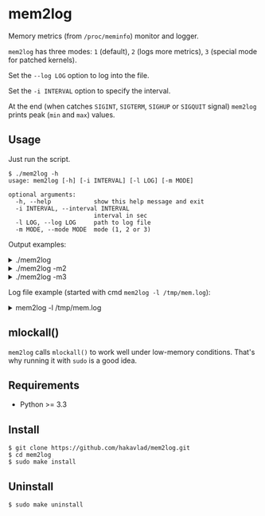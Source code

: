 # mem2log

Memory metrics (from `/proc/meminfo`) monitor and logger.

`mem2log` has three modes: `1` (default), `2` (logs more metrics), `3` (special mode for patched kernels).

Set the `--log LOG` option to log into the file. 

Set the `-i INTERVAL` option to specify the interval.

At the end (when catches `SIGINT`, `SIGTERM`, `SIGHUP` or `SIGQUIT` signal) `mem2log` prints peak (`min` and `max`) values.

## Usage

Just run the script. 
```
$ ./mem2log -h
usage: mem2log [-h] [-i INTERVAL] [-l LOG] [-m MODE]

optional arguments:
  -h, --help            show this help message and exit
  -i INTERVAL, --interval INTERVAL
                        interval in sec
  -l LOG, --log LOG     path to log file
  -m MODE, --mode MODE  mode (1, 2 or 3)
```

Output examples:

<details>
 <summary>./mem2log</summary>

```
$ ./mem2log
Starting mem2log with interval 2s, mode: 1
Process memory locked with MCL_CURRENT | MCL_FUTURE | MCL_ONFAULT
All values are in mebibytes
MemTotal: 9788.1, SwapTotal: 0.0
--
MA is MemAvailable, MF is MemFree, A is Anon
F is File, AF is Active(file), IF is Inactive(file)
D is Dirty, C is Clean file (File - Dirty), SF is SwapFree
--
MA=7899=81% MF=7622 A=1334 F=483 AF=249 IF=233 D=0 C=483 SF=0=0%
MA=7897=81% MF=7621 A=1334 F=483 AF=249 IF=233 D=0 C=483 SF=0=0%
MA=7897=81% MF=7620 A=1334 F=483 AF=249 IF=233 D=0 C=483 SF=0=0%
MA=7897=81% MF=7621 A=1334 F=483 AF=249 IF=233 D=0 C=483 SF=0=0%
^C--
Got the SIGINT signal
Peak values:
  MA:  min 7896.95, max 7898.69
  MF:  min 7620.21, max 7621.77
  A:   min 1333.88, max 1333.96
  F:   min 482.62, max 482.8
  AF:  min 249.19, max 249.35
  IF:  min 233.43, max 233.46
  D:   min 0.0, max 0.1
  C:   min 482.61, max 482.71
  SF:  min 0.0, max 0.0
Exit.
```
</details>

<details>
 <summary>./mem2log -m2</summary>

```
$ ./mem2log -m2
Starting mem2log with interval 2s, mode: 2
Process memory locked with MCL_CURRENT | MCL_FUTURE | MCL_ONFAULT
All values are in mebibytes
MemTotal: 9788.1, SwapTotal: 0.0
--
MA is MemAvailable, MF is MemFree, BU is Buffers, CA is Cached
AA is Active(anon), IA is Inactive(anon), AF is Active(file), IF is Inactive(file)
SF is SwapFree, SU is `SwapTotal - SwapFree`, DI is Dirty, WR is Writeback
CF is Clean File (AF + IF - DI), SH is Shmem, SR is SReclaimable
--
MA=7899 MF=7622 BU=76 CA=650 AA=3 IA=1330 AF=249 IF=233 SF=0 SU=0 DI=0 WR=0 CF=483 SH=238 SR=40
MA=7899 MF=7622 BU=76 CA=650 AA=3 IA=1330 AF=249 IF=233 SF=0 SU=0 DI=0 WR=0 CF=483 SH=238 SR=40
MA=7900 MF=7623 BU=76 CA=650 AA=3 IA=1330 AF=249 IF=233 SF=0 SU=0 DI=0 WR=0 CF=483 SH=237 SR=40
MA=7900 MF=7623 BU=76 CA=650 AA=3 IA=1330 AF=249 IF=233 SF=0 SU=0 DI=0 WR=0 CF=483 SH=237 SR=40
^C--
Got the SIGINT signal
Peak values:
  MA:  min 7899.06, max 7900.0
  MF:  min 7622.3, max 7623.24
  BU:  min 76.23, max 76.24
  CA:  min 649.58, max 650.23
  AA:  min 2.91, max 2.91
  IA:  min 1330.34, max 1330.44
  AF:  min 249.2, max 249.38
  IF:  min 233.45, max 233.46
  SF:  min 0.0, max 0.0
  SU:  min 0.0, max 0.0
  DI:  min 0.0, max 0.0
  WR:  min 0.0, max 0.0
  CF:  min 482.64, max 482.84
  SH:  min 237.41, max 238.07
  SR:  min 40.16, max 40.16
Exit.
```
</details>

<details>
 <summary>./mem2log -m3</summary>

```
$ ./mem2log -m3
Starting mem2log with interval 2s, mode: 3
Process memory locked with MCL_CURRENT | MCL_FUTURE | MCL_ONFAULT
All values are in mebibytes
MemTotal: 9788.1, SwapTotal: 0.0
--
MA is MemAvailable, MF is MemFree, A is AnonAcF is Active(file), InF is Inactive(file)
IsF is Isolated(file), ReF is Reclaimable(file) (AcF + InF + IsF)
D is Dirty, W is Writeback, C is Clean file (ReF - D), SF is SwapFree
--
MA=7900=81% MF=7623 A=1334 AcF=249.4 InF=233.5 IsF=0.0  ReF=482.8  D=0.0  W=0.0  C=482.84  SF=0=0%
MA=7898=81% MF=7621 A=1334 AcF=249.2 InF=233.4 IsF=0.0  ReF=482.6  D=0.0  W=0.0  C=482.65  SF=0=0%
MA=7899=81% MF=7622 A=1334 AcF=249.2 InF=233.4 IsF=0.0  ReF=482.6  D=0.0  W=0.0  C=482.65  SF=0=0%
MA=7899=81% MF=7622 A=1334 AcF=249.2 InF=233.4 IsF=0.0  ReF=482.7  D=0.0  W=0.0  C=482.64  SF=0=0%
^C--
Got the SIGINT signal
Peak values:
  MA:  min 7897.73, max 7899.74
  MF:  min 7620.97, max 7622.79
  A:   min 1333.55, max 1333.64
  AcF: min 249.2, max 249.39
  InF: min 233.45, max 233.46
  IsF: min 0.0, max 0.0
  ReF: min 482.65, max 482.84
  D:   min 0.0, max 0.01
  W:   min 0.0, max 0.0
  C:   min 482.64, max 482.84
  SF:  min 0.0, max 0.0
Exit.
```
</details>

Log file example (started with cmd `mem2log -l /tmp/mem.log`):

<details>
 <summary>mem2log -l /tmp/mem.log</summary>

```
2021-04-10 14:37:57,206: Starting mem2log with interval 2s, mode: 1
2021-04-10 14:37:57,206: Log file: /tmp/mem.log
2021-04-10 14:37:57,207: Process memory locked with MCL_CURRENT | MCL_FUTURE | MCL_ONFAULT
2021-04-10 14:37:57,207: All values are in mebibytes
2021-04-10 14:37:57,208: MemTotal: 9788.1, SwapTotal: 0.0
2021-04-10 14:37:57,208: --
2021-04-10 14:37:57,208: MA is MemAvailable, MF is MemFree, A is Anon
2021-04-10 14:37:57,208: F is File, AF is Active(file), IF is Inactive(file)
2021-04-10 14:37:57,208: D is Dirty, C is Clean file (File - Dirty), SF is SwapFree
2021-04-10 14:37:57,208: --
2021-04-10 14:37:57,208: MA=7933=81% MF=7649 A=1285 F=490 AF=251 IF=239 D=0 C=490 SF=0=0%
2021-04-10 14:37:59,211: MA=7934=81% MF=7649 A=1284 F=490 AF=251 IF=239 D=0 C=490 SF=0=0%
2021-04-10 14:38:01,212: MA=7934=81% MF=7650 A=1284 F=490 AF=251 IF=239 D=0 C=490 SF=0=0%
2021-04-10 14:38:03,215: MA=7934=81% MF=7649 A=1284 F=490 AF=251 IF=239 D=0 C=490 SF=0=0%
2021-04-10 14:38:03,747: --
2021-04-10 14:38:03,747: Got the SIGINT signal
2021-04-10 14:38:03,747: Peak values:
2021-04-10 14:38:03,747:   MA:  min 7933.15, max 7934.48
2021-04-10 14:38:03,747:   MF:  min 7648.88, max 7650.3
2021-04-10 14:38:03,747:   A:   min 1284.44, max 1284.55
2021-04-10 14:38:03,747:   F:   min 489.86, max 489.96
2021-04-10 14:38:03,748:   AF:  min 250.66, max 250.84
2021-04-10 14:38:03,748:   IF:  min 239.12, max 239.19
2021-04-10 14:38:03,748:   D:   min 0.0, max 0.0
2021-04-10 14:38:03,748:   C:   min 489.86, max 489.96
2021-04-10 14:38:03,748:   SF:  min 0.0, max 0.0
2021-04-10 14:38:03,748: Exit.
```
</details>

## mlockall()

`mem2log` calls `mlockall()` to work well under low-memory conditions. That's why running it with `sudo` is a good idea.

## Requirements

- Python >= 3.3

## Install
```
$ git clone https://github.com/hakavlad/mem2log.git
$ cd mem2log
$ sudo make install
```

## Uninstall
```
$ sudo make uninstall
```
